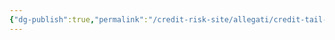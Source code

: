 ```yaml
---
{"dg-publish":true,"permalink":"/credit-risk-site/allegati/credit-tail-conditional-expectation-2023-05-01-17-14-55-excalidraw/","tags":["excalidraw"]}
---
```

<style> .container {font-family: sans-serif; text-align: center;} .button-wrapper button {z-index: 1;height: 40px; width: 100px; margin: 10px;padding: 5px;} .excalidraw .App-menu_top .buttonList { display: flex;} .excalidraw-wrapper { height: 800px; margin: 50px; position: relative;} :root[dir="ltr"] .excalidraw .layer-ui__wrapper .zen-mode-transition.App-menu_bottom--transition-left {transform: none;} </style><script src="https://cdn.jsdelivr.net/npm/react@17/umd/react.production.min.js"></script><script src="https://cdn.jsdelivr.net/npm/react-dom@17/umd/react-dom.production.min.js"></script><script type="text/javascript" src="https://cdn.jsdelivr.net/npm/@excalidraw/excalidraw@0/dist/excalidraw.production.min.js"></script><div id="Credit_Tail_Conditional_Expectation_2023-05-01_1714.55.excalidraw.md"></div><script>(function(){const InitialData={"type":"excalidraw","version":2,"source":"https://excalidraw.com","elements":[{"id":"pxZmtq5ZmiQHEgJFwcy-D","type":"image","x":-200.4749984741211,"y":-102.42632293701172,"width":392.3997760929473,"height":89.79681396484375,"angle":0,"strokeColor":"transparent","backgroundColor":"transparent","fillStyle":"hachure","strokeWidth":1,"strokeStyle":"solid","roughness":1,"opacity":100,"groupIds":[],"roundness":null,"seed":1067358388,"version":28,"versionNonce":2110412684,"isDeleted":false,"boundElements":null,"updated":1682954098805,"link":null,"locked":false,"status":"pending","fileId":"c1d5c2308edaf41e3a1a885b831059b2c049ce56","scale":[1,1]},{"id":"4IS7jH3z","type":"text","x":-189.6147689819336,"y":-168.21041107177734,"width":443,"height":50,"angle":0,"strokeColor":"#c92a2a","backgroundColor":"transparent","fillStyle":"hachure","strokeWidth":1,"strokeStyle":"solid","roughness":1,"opacity":100,"groupIds":[],"roundness":null,"seed":338658828,"version":132,"versionNonce":214028684,"isDeleted":false,"boundElements":null,"updated":1682954133341,"link":null,"locked":false,"text":"La media delle perdite condizionate al fatto\nche esse siano maggiori del VAR","rawText":"La media delle perdite condizionate al fatto\nche esse siano maggiori del VAR","fontSize":20,"fontFamily":1,"textAlign":"left","verticalAlign":"top","baseline":43,"containerId":null,"originalText":"La media delle perdite condizionate al fatto\nche esse siano maggiori del VAR"}],"appState":{"theme":"light","viewBackgroundColor":"#ffffff","currentItemStrokeColor":"#c92a2a","currentItemBackgroundColor":"transparent","currentItemFillStyle":"hachure","currentItemStrokeWidth":1,"currentItemStrokeStyle":"solid","currentItemRoughness":1,"currentItemOpacity":100,"currentItemFontFamily":1,"currentItemFontSize":20,"currentItemTextAlign":"left","currentItemStartArrowhead":null,"currentItemEndArrowhead":"arrow","scrollX":667.0918579101562,"scrollY":312.6297607421875,"zoom":{"value":1},"currentItemRoundness":"round","gridSize":null,"colorPalette":{}},"files":{}};InitialData.scrollToContent=true;App=()=>{const e=React.useRef(null),t=React.useRef(null),[n,i]=React.useState({width:void 0,height:void 0});return React.useEffect(()=>{i({width:t.current.getBoundingClientRect().width,height:t.current.getBoundingClientRect().height});const e=()=>{i({width:t.current.getBoundingClientRect().width,height:t.current.getBoundingClientRect().height})};return window.addEventListener("resize",e),()=>window.removeEventListener("resize",e)},[t]),React.createElement(React.Fragment,null,React.createElement("div",{className:"excalidraw-wrapper",ref:t},React.createElement(ExcalidrawLib.Excalidraw,{ref:e,width:n.width,height:n.height,initialData:InitialData,viewModeEnabled:!0,zenModeEnabled:!0,gridModeEnabled:!1})))},excalidrawWrapper=document.getElementById("Credit_Tail_Conditional_Expectation_2023-05-01_1714.55.excalidraw.md");ReactDOM.render(React.createElement(App),excalidrawWrapper);})();</script>